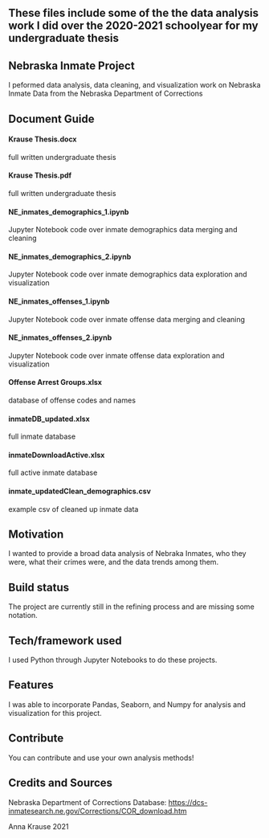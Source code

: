 ## These files include some of the the data analysis work I did over the 2020-2021 schoolyear for my undergraduate thesis
## Nebraska Inmate Project
I peformed data analysis, data cleaning, and visualization work on Nebraska Inmate Data from the Nebraska Department of Corrections

## Document Guide
#### Krause Thesis.docx 
full written undergraduate thesis 
#### Krause Thesis.pdf
full written undergraduate thesis 
#### NE_inmates_demographics_1.ipynb 
Jupyter Notebook code over inmate demographics data merging and cleaning
#### NE_inmates_demographics_2.ipynb 
Jupyter Notebook code over inmate demographics data exploration and visualization 
#### NE_inmates_offenses_1.ipynb 
Jupyter Notebook code over inmate offense data merging and cleaning
#### NE_inmates_offenses_2.ipynb 
Jupyter Notebook code over inmate offense data exploration and visualization 
#### Offense Arrest Groups.xlsx 
database of offense codes and names 
#### inmateDB_updated.xlsx 
full inmate database 
#### inmateDownloadActive.xlsx 
full active inmate database
#### inmate_updatedClean_demographics.csv 
example csv of cleaned up inmate data 

## Motivation
I wanted to provide a broad data analysis of Nebraka Inmates, who they were, what their crimes were, and the data trends among them. 

## Build status
The project are currently still in the refining process and are missing some notation.

## Tech/framework used
I used Python through Jupyter Notebooks to do these projects.

## Features
I was able to incorporate Pandas, Seaborn, and Numpy for analysis and visualization for this project.

## Contribute

You can contribute and use your own analysis methods!

## Credits and Sources
Nebraska Department of Corrections Database:
https://dcs-inmatesearch.ne.gov/Corrections/COR_download.htm


Anna Krause 2021
